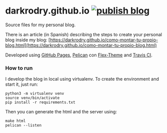 # darkrodry.github.io [![publish blog](https://github.com/darkrodry/darkrodry.github.io/actions/workflows/publish.yaml/badge.svg)](https://github.com/darkrodry/darkrodry.github.io/actions/workflows/publish.yaml)

Source files for my personal blog.

There is an article (in Spanish) describing the steps to create your personal blog inside my blog: [https://darkrodry.github.io/como-montar-tu-propio-blog.html](https://darkrodry.github.io/como-montar-tu-propio-blog.html)

Developed using [GitHub Pages](https://pages.github.com/), [Pelican](http://docs.getpelican.com/en/stable/) con [Flex-Theme](https://github.com/alexandrevicenzi/Flex) and [Travis CI](https://travis-ci.org/).

### How to run

I develop the blog in local using virtualenv. To create the environment and start it, just run:

```
python3 -m virtualenv venv
source venv/bin/activate
pip install -r requirements.txt
```

Then you can generate the html and the server using:

```
make html
pelican --listen
```
